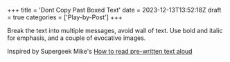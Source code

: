 +++
title = 'Dont Copy Past Boxed Text'
date = 2023-12-13T13:52:18Z
draft = true
categories = ['Play-by-Post']
+++

Break the text into multiple messages, avoid wall of text. Use bold and italic for emphasis, and a couple of evocative images.

Inspired by Supergeek Mike's [How to read pre-written text aloud](https://www.youtube.com/watch?v=qIsBt7A7uV4)

